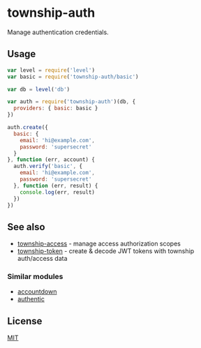 # township-auth

Manage authentication credentials.

## Usage

```js
var level = require('level')
var basic = require('township-auth/basic')

var db = level('db')

var auth = require('township-auth')(db, {
  providers: { basic: basic }
})

auth.create({
  basic: {
    email: 'hi@example.com',
    password: 'supersecret'
  }
}, function (err, account) {
  auth.verify('basic', {
    email: 'hi@example.com',
    password: 'supersecret'
  }, function (err, result) {
    console.log(err, result)
  })
})
```

## See also
- [township-access](https://github.com/township/township-access) - manage access authorization scopes
- [township-token](https://github.com/township/township-token) - create & decode JWT tokens with township auth/access data

### Similar modules
- [accountdown](http://npmjs.com/accountdown)
- [authentic](http://npmjs.com/authentic)

## License
[MIT](LICENSE.md)
